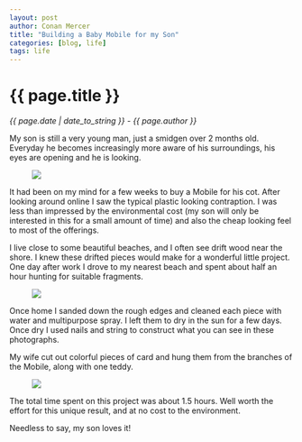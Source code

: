 ```yaml
---
layout: post
author: Conan Mercer
title: "Building a Baby Mobile for my Son"
categories: [blog, life]
tags: life
---
```


<script src="https://polyfill.io/v3/polyfill.min.js?features=es6"></script>
<script id="MathJax-script" async
          src="https://cdn.jsdelivr.net/npm/mathjax@3/es5/tex-mml-chtml.js">
</script>

<div class="post-paragraph">
  <h1>{{ page.title }}</h1>
  <p><i>{{ page.date | date_to_string }} - {{ page.author }}</i></p>

My son is still a very young man, just a smidgen over 2 months old. Everyday he becomes increasingly more aware of his surroundings, his eyes are opening and he is looking.

<figure>
<img src="{{site.baseurl}}/assets/minified/images/life/IMG_2103.png">
</figure>

<p>
It had been on my mind for a few weeks to buy a Mobile for his cot. After looking around online I saw the typical plastic looking contraption. I was less than impressed by the environmental cost (my son will only be interested in this for a small amount of time) and also the cheap looking feel to most of the offerings.
</p>

<p>
I live close to some beautiful beaches, and I often see drift wood near the shore. I knew these drifted pieces would make for a wonderful little project. One day after work I drove to my nearest beach and spent about half an hour hunting for suitable fragments.
</p>
<figure>
<img src="{{site.baseurl}}/assets/minified/images/life/IMG_2102.png">
</figure>

<p>
Once home I sanded down the rough edges and cleaned each piece with water and multipurpose spray. I left them to dry in the sun for a few days. Once dry I used nails and string to construct what you can see in these photographs.
</p>

<p>
My wife cut out colorful pieces of card and hung them from the branches of the Mobile, along with one teddy.
</p>

<figure>
<img src="{{site.baseurl}}/assets/minified/images/life/IMG_2100.png">
</figure>

<p>
The total time spent on this project was about 1.5 hours. Well worth the effort for this unique result, and at no cost to the environment.
</p>
Needless to say, my son loves it!
